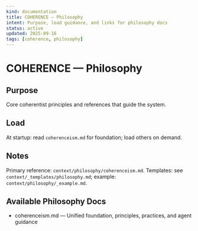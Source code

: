 ```yaml
---
kind: documentation
title: COHERENCE — Philosophy
intent: Purpose, load guidance, and links for philosophy docs
status: active
updated: 2025-09-16
tags: [coherence, philosophy]
---
```


# COHERENCE — Philosophy

## Purpose
Core coherentist principles and references that guide the system.

## Load
At startup: read `coherenceism.md` for foundation; load others on demand.

## Notes
Primary reference: `context/philosophy/coherenceism.md`.
Templates: see `context/_templates/philosophy.md`; example: `context/philosophy/_example.md`.

## Available Philosophy Docs
- coherenceism.md — Unified foundation, principles, practices, and agent guidance
